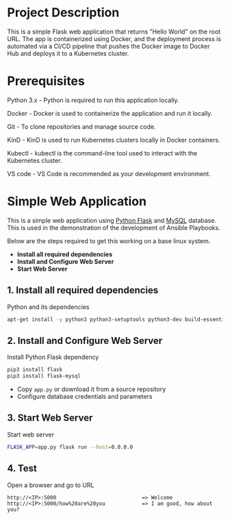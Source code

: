 # Project Description

This is a simple Flask web application that returns "Hello World" on the root URL. The app is containerized using Docker, and the deployment process is automated via a CI/CD pipeline that pushes the Docker image to Docker Hub and deploys it to a Kubernetes cluster.

# Prerequisites

Python 3.x - Python is required to run this application locally.

Docker - Docker is used to containerize the application and run it locally.

Git - To clone repositories and manage source code.

KinD - KinD is used to run Kubernetes clusters locally in Docker containers.

Kubectl - kubectl is the command-line tool used to interact with the Kubernetes cluster.

VS code - VS Code is recommended as your development environment.


# Simple Web Application

This is a simple web application using [Python Flask](http://flask.pocoo.org/) and [MySQL](https://www.mysql.com/) database. 
This is used in the demonstration of the development of Ansible Playbooks.
  
  Below are the steps required to get this working on a base linux system.
  
  - **Install all required dependencies**
  - **Install and Configure Web Server**
  - **Start Web Server**
   
## 1. Install all required dependencies
  
  Python and its dependencies
  ```bash
  apt-get install -y python3 python3-setuptools python3-dev build-essential python3-pip default-libmysqlclient-dev
  ```
   
## 2. Install and Configure Web Server

Install Python Flask dependency
```bash
pip3 install flask
pip3 install flask-mysql
```

- Copy `app.py` or download it from a source repository
- Configure database credentials and parameters 

## 3. Start Web Server

Start web server
```bash
FLASK_APP=app.py flask run --host=0.0.0.0
```

## 4. Test

Open a browser and go to URL
```
http://<IP>:5000                            => Welcome
http://<IP>:5000/how%20are%20you            => I am good, how about you?
```
